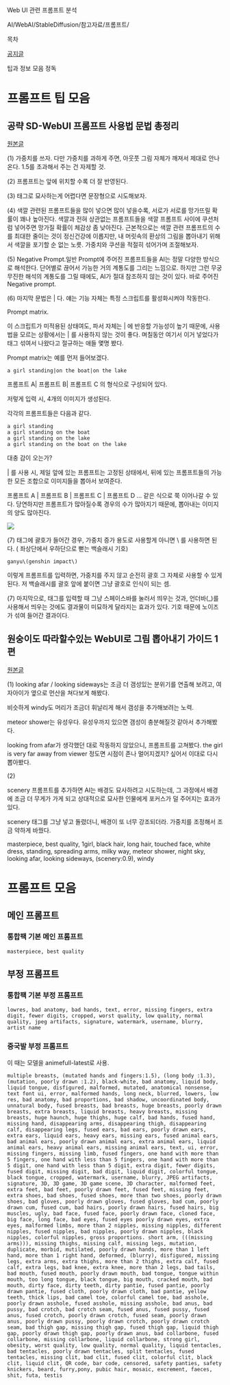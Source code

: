Web UI 관련 프롬프트 분석

AI/WebAI/StableDiffusion/참고자료/프롬프트/

목차


[공지글](https://arca.live/b/aiart/61139678?target=all&keyword=%EC%9B%90%EC%86%8C%EB%B2%95%EC%A0%84&p=1)

팁과 정보 모음 정독

# 프롬프트 팁 모음

## 공략 SD-WebUI 프롬프트 사용법 문법 총정리

[원본글](https://arca.live/b/aiart/60466181)

(1) 가중치를 쓰자. 다만 가중치를 과하게 주면, 아웃풋 그림 자체가 깨져서 제대로 안나온다. 1.5를 초과해서 주는 건 자제할 것.

(2) 프롬프트는 앞에 위치할 수록 더 잘 반영된다. 

(3) 태그로 묘사하는게 어렵다면 문장형으로 시도해보자.

(4) 색깔 관련된 프롬프트들을 많이 넣으면 많이 넣을수록, 서로가 서로를 망가뜨릴 확률이 꽤나 높아진다. 색깔과 전혀 상관없는 프롬프트들을 색깔 프롬프트 사이에 쿠션처럼 넣어주면 망가질 확률이 체감상 좀 낮아진다. 근본적으로는 색깔 관련 프롬프트의 수를 최대한 줄이는 것이 정신건강에 이롭지만, 내 머릿속의 환상의 그림을 뽑아내기 위해서 색깔을 포기할 순 없는 노릇. 가중치와 쿠션을 적절히 섞어가며 조절해보자.

(5) Negative Prompt.일반 Prompt에 주어진 프롬프트들을 AI는 정말 다양한 방식으로 해석한다. 단어별로 끊어서 가능한 거의 계통도를 그리는 느낌으로. 하지만 그런 무궁무진한 해석의 계통도를 그릴 때에도, AI가 절대 참조하지 않는 것이 있다. 바로 주어진 Negative prompt.

(6) 마지막 문법은 | 다. 얘는 기능 자체는 특정 스크립트를 활성화시켜야 작동한다.

Prompt matrix.

이 스크립트가 미적용된 상태여도, 파서 자체는 | 에 반응할 가능성이 높기 때문에, 사용법을 모르는 상황에서는 | 를 사용하지 않는 것이 좋다. 며칠동안 여기서 이거 넣었다가 태그 섞여서 나왔다고 절규하는 애들 몇명 봤다.

Prompt matrix는 예를 먼저 들어보겠다.

```
a girl standing|on the boat|on the lake
```

프롬프트 A| 프롬프트 B| 프롬프트 C 의 형식으로 구성되어 있다.

저렇게 입력 시, 4개의 이미지가 생성된다.

각각의 프롬프트들은 다음과 같다.


```
a girl standing
a girl standing on the boat
a girl standing on the lake
a girl standing on the boat on the lake
```

대충 감이 오는가?

| 를 사용 시, 제일 앞에 있는 프롬프트는 고정된 상태에서, 뒤에 있는 프롬프트들의 가능한 모든 조합으로 이미지들을 뽑아서 보여준다.

프롬프트 A | 프롬프트 B | 프롬프트 C | 프롬프트 D ... 같은 식으로 쭉 이어나갈 수 있다. 당연하지만 프롬프트가 많아질수록 경우의 수가 많아지기 때문에, 뽑아내는 이미지의 양도 많아진다.


![](2022-10-30-17-30-21.png)

(7) 태그에 괄호가 들어간 경우, 가중치 증가 용도로 사용할게 아니면 \ 를 사용하면 된다. ( 좌상단에서 우하단으로 뻗는 백슬래시 기호)

```
ganyu\(genshin impact\)
```

이렇게 프롬프트를 입력하면, 가중치를 주지 않고 순전히 괄호 그 자체로 사용할 수 있게 된다. 저 백슬래시를 괄호 앞에 붙이면 그냥 괄호로 인식이 되는 셈.


(7) 마지막으로, 태그를 입력할 때 그냥 스페이스바를 눌러서 띄우는 것과, 언더바(_)를 사용해서 띄우는 것에도 결과물이 미묘하게 달라지는 효과가 있다. 기호 때문에 노이즈가 섞여 들어간 결과이다.


## 원숭이도 따라할수있는 WebUI로 그림 뽑아내기 가이드 1편

[원본글](https://arca.live/b/aiart/60606603)

(1) looking afar / looking sideways는 조금 더 갬성있는 분위기를 연출해 보려고, 여자아이가 옆으로 먼산을 쳐다보게 해봤다.

비슷하게 windy도 머리가 조금더 휘날리게 해서 갬성을 추가해보려는 노력.

meteor shower는 유성우다. 유성우까지 있으면 갬성이 충분해질것 같아서 추가해봤다.

looking from afar가 생각했던 대로 작동하지 않았으니, 프롬프트를 고쳐봤다. the girl is very far away from viewer 정도면 시점이 존나 멀어지겠지? 싶어서 이대로 다시 뽑아봤다.

(2) 

scenery 프롬프트를 추가하면 AI는 배경도 묘사하려고 시도하는데, 그 과정에서 배경에 조금 더 무게가 가게 되고 상대적으로 묘사한 인물에게 포커스가 덜 주어지는 효과가 있다.

scenery 태그를 그냥 넣고 돌렸더니, 배경이 또 너무 강조되더라. 가중치를 조정해서 조금 약하게 바꿨다.

masterpiece, best quality, 1girl, black hair, long hair, touched face, white dress, standing, spreading arms, milky way, meteor shower, night sky, looking afar, looking sideways, (scenery:0.9), windy





# 프롬프트 모음

## 메인 프롬프트

### 통합팩 기본 메인 프롬프트
```
masterpiece, best quality
```

## 부정 프롬프트

### 통합팩 기본 부정 프롬프트
```
lowres, bad anatomy, bad hands, text, error, missing fingers, extra digit, fewer digits, cropped, worst quality, low quality, normal quality, jpeg artifacts, signature, watermark, username, blurry, artist name
```

### 중국발 부정 프롬프트
이 때는 모델을 animefull-latest로 사용.
```
multiple breasts, (mutated hands and fingers:1.5), (long body :1.3), (mutation, poorly drawn :1.2), black-white, bad anatomy, liquid body, liquid tongue, disfigured, malformed, mutated, anatomical nonsense, text font ui, error, malformed hands, long neck, blurred, lowers, low res, bad anatomy, bad proportions, bad shadow, uncoordinated body, unnatural body, fused breasts, bad breasts, huge breasts, poorly drawn breasts, extra breasts, liquid breasts, heavy breasts, missing breasts, huge haunch, huge thighs, huge calf, bad hands, fused hand, missing hand, disappearing arms, disappearing thigh, disappearing calf, disappearing legs, fused ears, bad ears, poorly drawn ears, extra ears, liquid ears, heavy ears, missing ears, fused animal ears, bad animal ears, poorly drawn animal ears, extra animal ears, liquid animal ears, heavy animal ears, missing animal ears, text, ui, error, missing fingers, missing limb, fused fingers, one hand with more than 5 fingers, one hand with less than 5 fingers, one hand with more than 5 digit, one hand with less than 5 digit, extra digit, fewer digits, fused digit, missing digit, bad digit, liquid digit, colorful tongue, black tongue, cropped, watermark, username, blurry, JPEG artifacts, signature, 3D, 3D game, 3D game scene, 3D character, malformed feet, extra feet, bad feet, poorly drawn feet, fused feet, missing feet, extra shoes, bad shoes, fused shoes, more than two shoes, poorly drawn shoes, bad gloves, poorly drawn gloves, fused gloves, bad cum, poorly drawn cum, fused cum, bad hairs, poorly drawn hairs, fused hairs, big muscles, ugly, bad face, fused face, poorly drawn face, cloned face, big face, long face, bad eyes, fused eyes poorly drawn eyes, extra eyes, malformed limbs, more than 2 nipples, missing nipples, different nipples, fused nipples, bad nipples, poorly drawn nipples, black nipples, colorful nipples, gross proportions. short arm, (((missing arms))), missing thighs, missing calf, missing legs, mutation, duplicate, morbid, mutilated, poorly drawn hands, more than 1 left hand, more than 1 right hand, deformed, (blurry), disfigured, missing legs, extra arms, extra thighs, more than 2 thighs, extra calf, fused calf, extra legs, bad knee, extra knee, more than 2 legs, bad tails, bad mouth, fused mouth, poorly drawn mouth, bad tongue, tongue within mouth, too long tongue, black tongue, big mouth, cracked mouth, bad mouth, dirty face, dirty teeth, dirty pantie, fused pantie, poorly drawn pantie, fused cloth, poorly drawn cloth, bad pantie, yellow teeth, thick lips, bad camel toe, colorful camel toe, bad asshole, poorly drawn asshole, fused asshole, missing asshole, bad anus, bad pussy, bad crotch, bad crotch seam, fused anus, fused pussy, fused anus, fused crotch, poorly drawn crotch, fused seam, poorly drawn anus, poorly drawn pussy, poorly drawn crotch, poorly drawn crotch seam, bad thigh gap, missing thigh gap, fused thigh gap, liquid thigh gap, poorly drawn thigh gap, poorly drawn anus, bad collarbone, fused collarbone, missing collarbone, liquid collarbone, strong girl, obesity, worst quality, low quality, normal quality, liquid tentacles, bad tentacles, poorly drawn tentacles, split tentacles, fused tentacles, missing clit, bad clit, fused clit, colorful clit, black clit, liquid clit, QR code, bar code, censored, safety panties, safety knickers, beard, furry,pony, pubic hair, mosaic, excrement, faeces, shit, futa, testis
```

